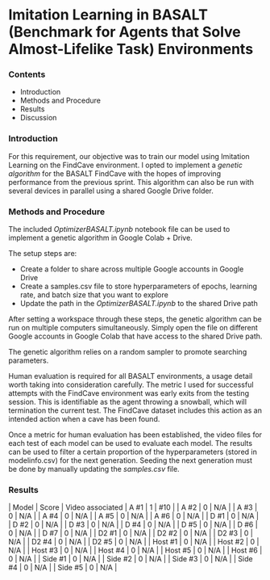 # Imitation Learning in BASALT (Benchmark for Agents that Solve Almost-Lifelike Task) Environments

### Contents

* Introduction
* Methods and Procedure
* Results
* Discussion

### Introduction

For this requirement, our objective was to train our model using Imitation Learning on the FindCave environment.
I opted to implement a *genetic algorithm* for the BASALT FindCave with the hopes of improving performance from the previous sprint.
This algorithm can also be run with several devices in parallel using a shared Google Drive folder.

### Methods and Procedure

The included *OptimizerBASALT.ipynb* notebook file can be used to implement a genetic algorithm in Google Colab + Drive.

The setup steps are:
* Create a folder to share across multiple Google accounts in Google Drive
* Create a samples.csv file to store hyperparameters of epochs, learning rate, and batch size that you want to explore
* Update the path in the *OptimizerBASALT.ipynb* to the shared Drive path

After setting a workspace through these steps, the genetic algorithm can be run on multiple computers simultaneously.
Simply open the file on different Google accounts in Google Colab that have access to the shared Drive path.

The genetic algorithm relies on a random sampler to promote searching parameters.

Human evaluation is required for all BASALT environments, a usage detail worth taking into consideration carefully.
The metric I used for successful attempts with the FindCave environment was early exits from the testing session.
This is identifiable as the agent throwing a snowball, which will termination the current test.
The FindCave dataset includes this action as an intended action when a cave has been found.

Once a metric for human evaluation has been established, the video files for each test of each model can be used to evaluate each model.
The results can be used to filter a certain proportion of the hyperparameters (stored in modelinfo.csv) for the next generation.
Seeding the next generation must be done by manually updating the *samples.csv* file.

### Results

| Model | Score | Video associated
| A #1	| 1	| #10 |
| A #2	| 0	| N/A |
| A #3 	| 0	| N/A |
| A #4	| 0	| N/A |
| A #5	| 0	| N/A |
| A #6	| 0	| N/A |
| D #1	| 0	| N/A |
| D #2	| 0	| N/A |
| D #3	| 0	| N/A |
| D #4	| 0	| N/A |
| D #5	| 0	| N/A |
| D #6	| 0	| N/A |
| D #7	| 0	| N/A |
| D2 #1	| 0	| N/A |
| D2 #2	| 0	| N/A |
| D2 #3	| 0	| N/A |
| D2 #4	| 0	| N/A |
| D2 #5	| 0	| N/A |
| Host #1	|	0	| N/A	|
| Host #2	|	0	| N/A |
| Host #3	|	0	| N/A |
| Host #4	|	0	| N/A	|
| Host #5	|	0	| N/A	|
| Host #6	|	0	| N/A	|
| Side #1	|	0	| N/A	|
| Side #2	| 0	| N/A	|
| Side #3 | 0 |	N/A |
| Side #4	| 0	| N/A |
| Side #5	|	0 |	N/A	|
